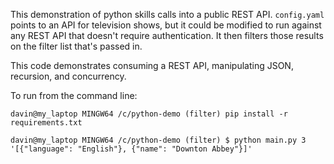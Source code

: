 This demonstration of python skills calls into a public REST API. `config.yaml` points to an API for television shows, but it could be modified to run against any REST API that doesn't require authentication. It then filters those results on the filter list that's passed in.

This code demonstrates consuming a REST API, manipulating JSON, recursion, and concurrency.


To run from the command line:

`davin@my_laptop MINGW64 /c/python-demo (filter)
pip install -r requirements.txt`

`davin@my_laptop MINGW64 /c/python-demo (filter)
$ python main.py 3 '[{"language": "English"}, {"name": "Downton Abbey"}]'`